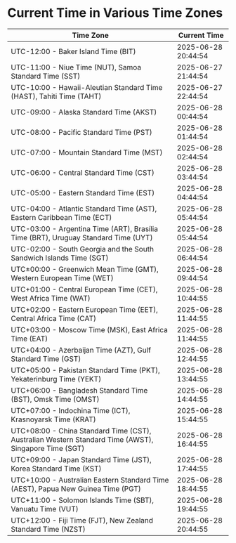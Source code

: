 # Current Time in Various Time Zones

| Time Zone | Current Time |
|-----------|--------------|
| UTC-12:00 - Baker Island Time (BIT) | 2025-06-28 20:44:54 |
| UTC-11:00 - Niue Time (NUT), Samoa Standard Time (SST) | 2025-06-27 21:44:54 |
| UTC-10:00 - Hawaii-Aleutian Standard Time (HAST), Tahiti Time (TAHT) | 2025-06-27 22:44:54 |
| UTC-09:00 - Alaska Standard Time (AKST) | 2025-06-28 00:44:54 |
| UTC-08:00 - Pacific Standard Time (PST) | 2025-06-28 01:44:54 |
| UTC-07:00 - Mountain Standard Time (MST) | 2025-06-28 02:44:54 |
| UTC-06:00 - Central Standard Time (CST) | 2025-06-28 03:44:54 |
| UTC-05:00 - Eastern Standard Time (EST) | 2025-06-28 04:44:54 |
| UTC-04:00 - Atlantic Standard Time (AST), Eastern Caribbean Time (ECT) | 2025-06-28 05:44:54 |
| UTC-03:00 - Argentina Time (ART), Brasília Time (BRT), Uruguay Standard Time (UYT) | 2025-06-28 05:44:54 |
| UTC-02:00 - South Georgia and the South Sandwich Islands Time (SGT) | 2025-06-28 06:44:54 |
| UTC±00:00 - Greenwich Mean Time (GMT), Western European Time (WET) | 2025-06-28 09:44:54 |
| UTC+01:00 - Central European Time (CET), West Africa Time (WAT) | 2025-06-28 10:44:55 |
| UTC+02:00 - Eastern European Time (EET), Central Africa Time (CAT) | 2025-06-28 11:44:55 |
| UTC+03:00 - Moscow Time (MSK), East Africa Time (EAT) | 2025-06-28 11:44:55 |
| UTC+04:00 - Azerbaijan Time (AZT), Gulf Standard Time (GST) | 2025-06-28 12:44:55 |
| UTC+05:00 - Pakistan Standard Time (PKT), Yekaterinburg Time (YEKT) | 2025-06-28 13:44:55 |
| UTC+06:00 - Bangladesh Standard Time (BST), Omsk Time (OMST) | 2025-06-28 14:44:55 |
| UTC+07:00 - Indochina Time (ICT), Krasnoyarsk Time (KRAT) | 2025-06-28 15:44:55 |
| UTC+08:00 - China Standard Time (CST), Australian Western Standard Time (AWST), Singapore Time (SGT) | 2025-06-28 16:44:55 |
| UTC+09:00 - Japan Standard Time (JST), Korea Standard Time (KST) | 2025-06-28 17:44:55 |
| UTC+10:00 - Australian Eastern Standard Time (AEST), Papua New Guinea Time (PGT) | 2025-06-28 18:44:55 |
| UTC+11:00 - Solomon Islands Time (SBT), Vanuatu Time (VUT) | 2025-06-28 19:44:55 |
| UTC+12:00 - Fiji Time (FJT), New Zealand Standard Time (NZST) | 2025-06-28 20:44:55 |
